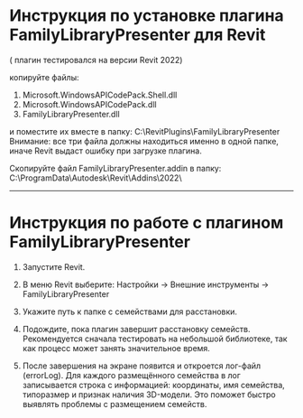 # Инструкция по установке плагина FamilyLibraryPresenter для Revit  
( плагин тестировался на версии Revit 2022)

копируйте файлы:
1. Microsoft.WindowsAPICodePack.Shell.dll
2. Microsoft.WindowsAPICodePack.dll
3. FamilyLibraryPresenter.dll

и поместите их вместе в папку:
C:\RevitPlugins\FamilyLibraryPresenter
Внимание: все три файла должны находиться именно в одной папке, иначе Revit выдаст ошибку при загрузке плагина.

Скопируйте файл FamilyLibraryPresenter.addin в папку:
C:\ProgramData\Autodesk\Revit\Addins\2022\

___________________________________
# Инструкция по работе с плагином FamilyLibraryPresenter
1. Запустите Revit.

2. В меню Revit выберите:
Настройки -> Внешние инструменты -> FamilyLibraryPresenter
3. Укажите путь к папке с семействами для расстановки.
4. Подождите, пока плагин завершит расстановку семейств.
Рекомендуется сначала тестировать на небольшой библиотеке, так как процесс может занять значительное время.

5. После завершения на экране появится и откроется лог-файл (errorLog). Для каждого размещённого семейства в лог записывается строка с информацией: координаты, имя семейства, типоразмер и признак наличия 3D-модели. Это поможет быстро выявлять проблемы с размещением семейств.
